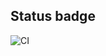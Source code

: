## Status badge
![CI](https://github.com/wee-owl/ahj_environment/actions/workflows/web.yml/badge.svg)

